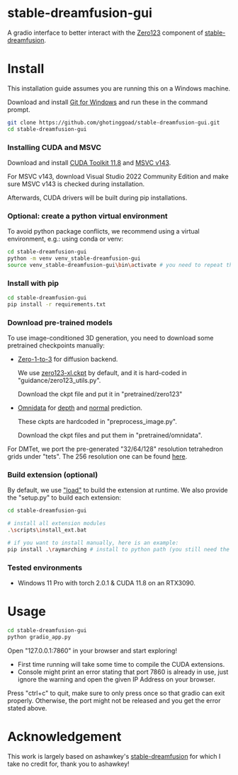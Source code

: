 # stable-dreamfusion-gui

A gradio interface to better interact with the [Zero123](https://github.com/cvlab-columbia/zero123) component of [stable-dreamfusion](https://github.com/ashawkey/stable-dreamfusion).

# Install
This installation guide assumes you are running this on a Windows machine.

Download and install [Git for Windows](https://git-scm.com/download/win) and run these in the command prompt.

```bash
git clone https://github.com/ghotinggoad/stable-dreamfusion-gui.git
cd stable-dreamfusion-gui
```

### Installing CUDA and MSVC

Download and install [CUDA Toolkit 11.8](https://developer.nvidia.com/cuda-toolkit-archive) and [MSVC v143](https://visualstudio.microsoft.com/downloads/).

For MSVC v143, download Visual Studio 2022 Community Edition and make sure MSVC v143 is checked during installation.

Afterwards, CUDA drivers will be built during pip installations.

### Optional: create a python virtual environment

To avoid python package conflicts, we recommend using a virtual environment, e.g.: using conda or venv:

```bash
cd stable-dreamfusion-gui
python -m venv venv_stable-dreamfusion-gui
source venv_stable-dreamfusion-gui\bin\activate # you need to repeat this step for every new terminal
```

### Install with pip

```bash
cd stable-dreamfusion-gui
pip install -r requirements.txt
```

### Download pre-trained models

To use image-conditioned 3D generation, you need to download some pretrained checkpoints manually:
* [Zero-1-to-3](https://github.com/cvlab-columbia/zero123) for diffusion backend.
    
    We use [zero123-xl.ckpt](https://zero123.cs.columbia.edu/assets/zero123-xl.ckpt) by default, and it is hard-coded in "guidance/zero123_utils.py".
    
    Download the ckpt file and put it in "pretrained/zero123"
* [Omnidata](https://github.com/EPFL-VILAB/omnidata/tree/main/omnidata_tools/torch) for [depth](https://drive.google.com/uc?id=1Jrh-bRnJEjyMCS7f-WsaFlccfPjJPPHI&confirm=t) and [normal](https://drive.google.com/uc?id=1Jrh-bRnJEjyMCS7f-WsaFlccfPjJPPHI&confirm=t) prediction.
    
    These ckpts are hardcoded in "preprocess_image.py".
    
    Download the ckpt files and put them in "pretrained/omnidata".

For DMTet, we port the pre-generated "32/64/128" resolution tetrahedron grids under "tets".
The 256 resolution one can be found [here](https://drive.google.com/file/d/1lgvEKNdsbW5RS4gVxJbgBS4Ac92moGSa/view?usp=sharing).

### Build extension (optional)
By default, we use ["load"](https://pytorch.org/docs/stable/cpp_extension.html#torch.utils.cpp_extension.load) to build the extension at runtime.
We also provide the "setup.py" to build each extension:
```bash
cd stable-dreamfusion-gui

# install all extension modules
.\scripts\install_ext.bat

# if you want to install manually, here is an example:
pip install .\raymarching # install to python path (you still need the raymarching/ folder, since this only installs the built extension.)
```

### Tested environments
* Windows 11 Pro with torch 2.0.1 & CUDA 11.8 on an RTX3090.

# Usage
```bash
cd stable-dreamfusion-gui
python gradio_app.py
```

Open "127.0.0.1:7860" in your browser and start exploring!
* First time running will take some time to compile the CUDA extensions.
* Console might print an error stating that port 7860 is already in use, just ignore the warning and open the given IP Address on your browser.

Press "ctrl+c" to quit, make sure to only press once so that gradio can exit properly. Otherwise, the port might not be released and you get the error stated above.

# Acknowledgement

This work is largely based on ashawkey's [stable-dreamfusion](https://github.com/ashawkey/stable-dreamfusion) for which I take no credit for, thank you to ashawkey!